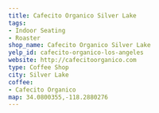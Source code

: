 ```yaml
---
title: Cafecito Organico Silver Lake
tags:
- Indoor Seating
- Roaster
shop_name: Cafecito Organico Silver Lake
yelp_id: cafecito-organico-los-angeles
website: http://cafecitoorganico.com
type: Coffee Shop
city: Silver Lake
coffee:
- Cafecito Organico
map: 34.0800355,-118.2880276
---
```


